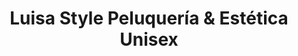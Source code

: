 ---
title: "Luisa Style Peluquería & Estética Unisex"
url: /santa-maria-del-cami/luisa-style-peluqueria-y-estetica-unisex/
shop: peluquería
---